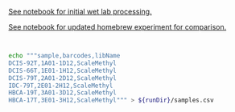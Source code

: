 [See notebook for initial wet lab processing.](https://mdandersonorg-my.sharepoint.com/personal/rmulqueen_mdanderson_org/_layouts/OneNote.aspx?id=%2Fpersonal%2Frmulqueen_mdanderson_org%2FDocuments%2FmetACT&wd=target%28scalebio%20sciMETv2.one%7CD3F046A2-B151-0443-938E-82A415D420EB%2F240910%20ScaleBio%20DCIS%20Samples%7C30534461-040E-C54F-BB40-7D53F8115495%2F%29)

[See notebook for updated homebrew experiment for comparison.](https://mdandersonorg-my.sharepoint.com/personal/rmulqueen_mdanderson_org/_layouts/OneNote.aspx?id=%2Fpersonal%2Frmulqueen_mdanderson_org%2FDocuments%2FmetACT&wd=target%28scalebio%20sciMETv2.one%7CD3F046A2-B151-0443-938E-82A415D420EB%2F250214%20ScaleBio%20Homebrew%20Sorting%20Extra%20Plates%7CA5A091ED-32C0-D24E-81B9-1EFF5EA1252B%2F%29)

```bash


echo """sample,barcodes,libName
DCIS-92T,1A01-1D12,ScaleMethyl
DCIS-66T,1E01-1H12,ScaleMethyl
DCIS-79T,2A01-2D12,ScaleMethyl
IDC-79T,2E01-2H12,ScaleMethyl
HBCA-19T,3A01-3D12,ScaleMethyl
HBCA-17T,3E01-3H12,ScaleMethyl""" > ${runDir}/samples.csv

```